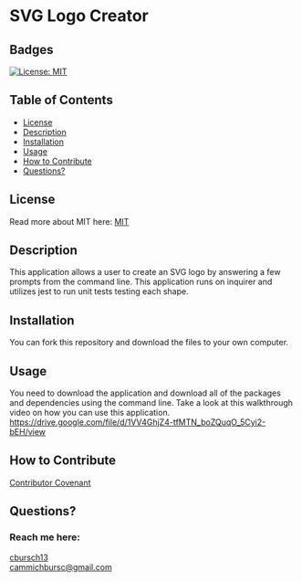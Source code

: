# SVG Logo Creator
  ## Badges
  [![License: MIT](https://img.shields.io/badge/License-MIT-yellow.svg)](https://opensource.org/licenses/MIT)

  ## Table of Contents
  * [License](#license)
  * [Description](#description)
  * [Installation](#installation)
  * [Usage](#usage)
  * [How to Contribute](#how-to-contribute)
  * [Questions?](#questions)

  ## License
  Read more about MIT here:
  [MIT](https://opensource.org/licenses/MIT)

  ## Description
  This application allows a user to create an SVG logo by answering a few prompts from the command line. This application runs on inquirer and utilizes jest to run unit tests testing each shape.

  ## Installation
  You can fork this repository and download the files to your own computer.

  ## Usage
  You need to download the application and download all of the packages and dependencies using the command line.
  Take a look at this walkthrough video on how you can use this application.
  https://drive.google.com/file/d/1VV4GhjZ4-tfMTN_boZQuqO_5Cyi2-bEH/view

  ## How to Contribute
  [Contributor Covenant](https://www.contributor-covenant.org/)  
  

  ## Questions?
  ### Reach me here: 
  [cbursch13](https://github.com/cbursch13)  
  cammichbursc@gmail.com